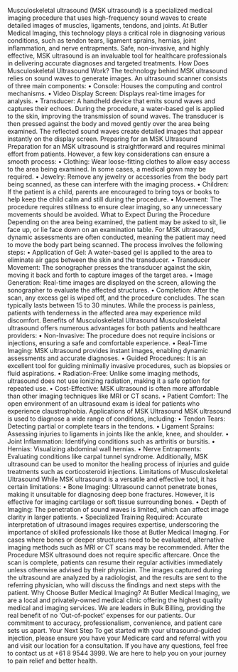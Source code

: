 Musculoskeletal ultrasound (MSK ultrasound) is a specialized medical imaging procedure that uses high-frequency sound waves to create detailed images of muscles, ligaments, tendons, and joints. At Butler Medical Imaging, this technology plays a critical role in diagnosing various conditions, such as tendon tears, ligament sprains, hernias, joint inflammation, and nerve entrapments. Safe, non-invasive, and highly effective, MSK ultrasound is an invaluable tool for healthcare professionals in delivering accurate diagnoses and targeted treatments.
How Does Musculoskeletal Ultrasound Work?
The technology behind MSK ultrasound relies on sound waves to generate images. An ultrasound scanner consists of three main components:
•	Console: Houses the computing and control mechanisms.
•	Video Display Screen: Displays real-time images for analysis.
•	Transducer: A handheld device that emits sound waves and captures their echoes.
During the procedure, a water-based gel is applied to the skin, improving the transmission of sound waves. The transducer is then pressed against the body and moved gently over the area being examined. The reflected sound waves create detailed images that appear instantly on the display screen.
Preparing for an MSK Ultrasound
Preparation for an MSK ultrasound is straightforward and requires minimal effort from patients. However, a few key considerations can ensure a smooth process:
•	Clothing: Wear loose-fitting clothes to allow easy access to the area being examined. In some cases, a medical gown may be required.
•	Jewelry: Remove any jewelry or accessories from the body part being scanned, as these can interfere with the imaging process.
•	Children: If the patient is a child, parents are encouraged to bring toys or books to help keep the child calm and still during the procedure.
•	Movement: The procedure requires stillness to ensure clear imaging, so any unnecessary movements should be avoided.
What to Expect During the Procedure
Depending on the area being examined, the patient may be asked to sit, lie face up, or lie face down on an examination table. For MSK ultrasound, dynamic assessments are often conducted, meaning the patient may need to move the body part being scanned.
The process involves the following steps:
•	Application of Gel: A water-based gel is applied to the area to eliminate air gaps between the skin and the transducer.
•	Transducer Movement: The sonographer presses the transducer against the skin, moving it back and forth to capture images of the target area.
•	Image Generation: Real-time images are displayed on the screen, allowing the sonographer to evaluate the affected structures.
•	Completion: After the scan, any excess gel is wiped off, and the procedure concludes.
The scan typically lasts between 15 to 30 minutes. While the process is painless, patients with tenderness in the affected area may experience mild discomfort.
Benefits of Musculoskeletal Ultrasound
Musculoskeletal ultrasound offers numerous advantages for both patients and healthcare providers:
•	Non-Invasive: The procedure does not require incisions or injections, ensuring a safe and comfortable experience.
•	Real-Time Imaging: MSK ultrasound provides instant images, enabling dynamic assessments and accurate diagnoses.
•	Guided Procedures: It is an excellent tool for guiding minimally invasive procedures, such as biopsies or fluid aspirations.
•	Radiation-Free: Unlike some imaging methods, ultrasound does not use ionizing radiation, making it a safe option for repeated use.
•	Cost-Effective: MSK ultrasound is often more affordable than other imaging techniques like MRI or CT scans.
•	Patient Comfort: The open environment of an ultrasound exam is ideal for patients who experience claustrophobia.
Applications of MSK Ultrasound
MSK ultrasound is used to diagnose a wide range of conditions, including:
•	Tendon Tears: Detecting partial or complete tears in the tendons.
•	Ligament Sprains: Assessing injuries to ligaments in joints like the ankle, knee, and shoulder.
•	Joint Inflammation: Identifying conditions such as arthritis or bursitis.
•	Hernias: Visualizing abdominal wall hernias.
•	Nerve Entrapments: Evaluating conditions like carpal tunnel syndrome.
Additionally, MSK ultrasound can be used to monitor the healing process of injuries and guide treatments such as corticosteroid injections.
Limitations of Musculoskeletal Ultrasound
While MSK ultrasound is a versatile and effective tool, it has certain limitations:
•	Bone Imaging: Ultrasound cannot penetrate bones, making it unsuitable for diagnosing deep bone fractures. However, it is effective for imaging cartilage or soft tissue surrounding bones.
•	Depth of Imaging: The penetration of sound waves is limited, which can affect image clarity in larger patients.
•	Specialized Training Required: Accurate interpretation of ultrasound images requires expertise, underscoring the importance of skilled professionals like those at Butler Medical Imaging.
For cases where bones or deeper structures need to be evaluated, alternative imaging methods such as MRI or CT scans may be recommended.
After the Procedure
MSK ultrasound does not require specific aftercare. Once the scan is complete, patients can resume their regular activities immediately unless otherwise advised by their physician. The images captured during the ultrasound are analyzed by a radiologist, and the results are sent to the referring physician, who will discuss the findings and next steps with the patient.
Why Choose Butler Medical Imaging?
At Butler Medical Imaging, we are a local and privately-owned medical clinic offering the highest quality medical and imaging services. We are leaders in Bulk Billing, providing the real benefit of no ‘Out-of-pocket’ expenses for our patients. Our commitment to accuracy, professionalism, convenience, and patient care sets us apart.
Your Next Step
To get started with your ultrasound-guided injection, please ensure you have your Medicare card and referral with you and visit our location for a consultation. If you have any questions, feel free to contact us at +61 8 9544 3999. We are here to help you on your journey to pain relief and better health.

